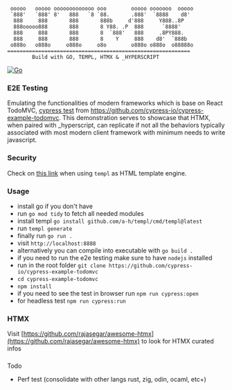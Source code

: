
     ooooo   ooooo ooooooooooooo ooo        ooooo ooooooo  ooooo 
     `888'   `888' 8'   888   `8 `88.       .888'  `8888    d8'  
      888     888       888       888b     d'888     Y888..8P    
      888ooooo888       888       8 Y88. .P  888      `8888'     
      888     888       888       8  `888'   888     .8PY888.    
      888     888       888       8    Y     888    d8'  `888b   
     o888o   o888o     o888o     o8o        o888o o888o  o88888o
    ===========================================================
            Build with GO, TEMPL, HTMX & _HYPERSCRIPT
[![Go](https://github.com/syarul/todomvc-go-templ-htmx-_hyperscript/actions/workflows/go.yml/badge.svg)](https://github.com/syarul/todomvc-go-templ-htmx-_hyperscript/actions/workflows/go.yml)

### E2E Testing
Emulating the functionalities of modern frameworks which is base on React TodoMVC, [cypress test](https://github.com/syarul/todomvc-go-templ-htmx-_hyperscript/actions/runs/7412273948/job/20168687544) from https://github.com/cypress-io/cypress-example-todomvc. This demonstration serves to showcase that HTMX, when paired with _hyperscript, can replicate if not all the behaviors typically associated with most modern client framework with minimum needs to write javascript.

### Security
Check on [this link](https://templ.guide/security/) when using `templ` as HTML template engine.

### Usage
- install go if you don't have
- run `go mod tidy` to fetch all needed modules
- install templ `go install github.com/a-h/templ/cmd/templ@latest`
- run `templ generate`
- finally run `go run .`
- visit `http://localhost:8888`
- alternatively you can compile into executable with `go build .`
- if you need to run the e2e testing make sure to have `nodejs` installed
- run in the root folder `git clone https://github.com/cypress-io/cypress-example-todomvc`
- `cd cypress-example-todomvc`
- `npm install`
- if you need to see the test in browser run `npm run cypress:open`
- for headless test `npm run cypress:run`

### HTMX
Visit [https://github.com/rajasegar/awesome-htmx](https://github.com/rajasegar/awesome-htmx) to look for HTMX curated infos

###
Todo
- Perf test (consolidate with other langs rust, zig, odin, ocaml, etc+)